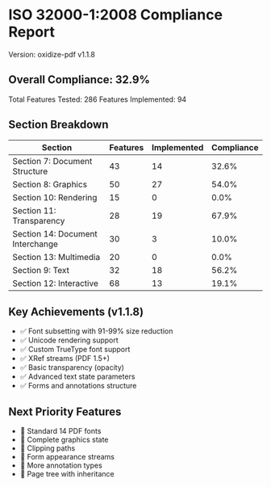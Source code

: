 # ISO 32000-1:2008 Compliance Report

Version: oxidize-pdf v1.1.8

## Overall Compliance: 32.9%

Total Features Tested: 286
Features Implemented: 94

## Section Breakdown

| Section | Features | Implemented | Compliance |
|---------|----------|-------------|------------|
| Section 7: Document Structure | 43 | 14 | 32.6% |
| Section 8: Graphics | 50 | 27 | 54.0% |
| Section 10: Rendering | 15 | 0 | 0.0% |
| Section 11: Transparency | 28 | 19 | 67.9% |
| Section 14: Document Interchange | 30 | 3 | 10.0% |
| Section 13: Multimedia | 20 | 0 | 0.0% |
| Section 9: Text | 32 | 18 | 56.2% |
| Section 12: Interactive | 68 | 13 | 19.1% |

## Key Achievements (v1.1.8)

- ✅ Font subsetting with 91-99% size reduction
- ✅ Unicode rendering support
- ✅ Custom TrueType font support
- ✅ XRef streams (PDF 1.5+)
- ✅ Basic transparency (opacity)
- ✅ Advanced text state parameters
- ✅ Forms and annotations structure

## Next Priority Features

- 🔲 Standard 14 PDF fonts
- 🔲 Complete graphics state
- 🔲 Clipping paths
- 🔲 Form appearance streams
- 🔲 More annotation types
- 🔲 Page tree with inheritance

